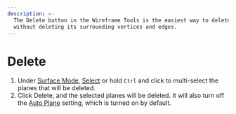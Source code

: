 ```yaml
---
description: >-
  The Delete button in the Wireframe Tools is the easiest way to delete a plane
  without deleting its surrounding vertices and edges.
---
```


# Delete

1. Under [Surface Mode](../../mode/surface-mode.md), [Select](../../basic-function/select.md) or hold `Ctrl` and click to multi-select the planes that will be deleted.
2. Click Delete, and the selected planes will be deleted. It will also turn off the [Auto Plane](../../advanced-function/auto-plane.md) setting, which is turned on by default.

